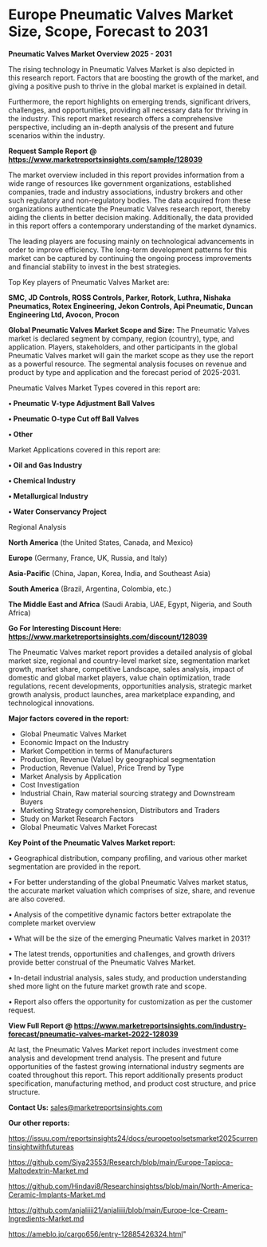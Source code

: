# Europe Pneumatic Valves Market Size, Scope, Forecast to 2031

<Strong> Pneumatic Valves Market Overview 2025 - 2031</strong>

The rising technology in Pneumatic Valves Market is also depicted in this research report. Factors that are boosting the growth of the market, and giving a positive push to thrive in the global market is explained in detail.

Furthermore, the report highlights on emerging trends, significant drivers, challenges, and opportunities, providing all necessary data for thriving in the industry. This report market research offers a comprehensive perspective, including an in-depth analysis of the present and future scenarios within the industry.

<strong>Request Sample Report @ <a href=https://www.marketreportsinsights.com/sample/128039>https://www.marketreportsinsights.com/sample/128039</a></strong>

The market overview included in this report provides information from a wide range of resources like government organizations, established companies, trade and industry associations, industry brokers and other such regulatory and non-regulatory bodies. The data acquired from these organizations authenticate the Pneumatic Valves research report, thereby aiding the clients in better decision making. Additionally, the data provided in this report offers a contemporary understanding of the market dynamics.

The leading players are focusing mainly on technological advancements in order to improve efficiency. The long-term development patterns for this market can be captured by continuing the ongoing process improvements and financial stability to invest in the best strategies.

Top Key players of Pneumatic Valves Market are:

<strong>SMC, JD Controls, ROSS Controls, Parker, Rotork, Luthra, Nishaka Pneumatics, Rotex Engineering, Jekon Controls, Api Pneumatic, Duncan Engineering Ltd, Avocon, Procon</strong>

<strong><b>Global Pneumatic Valves Market Scope and Size:</b></strong>
The Pneumatic Valves market is declared segment by company, region (country), type, and application. Players, stakeholders, and other participants in the global Pneumatic Valves market will gain the market scope as they use the report as a powerful resource. The segmental analysis focuses on revenue and product by type and application and the forecast period of 2025-2031.

Pneumatic Valves Market Types covered in this report are:

<strong>• Pneumatic V-type Adjustment Ball Valves

• Pneumatic O-type Cut off Ball Valves

• Other</strong>

Market Applications covered in this report are:

<strong>• Oil and Gas Industry

• Chemical Industry

• Metallurgical Industry

• Water Conservancy Project</strong> 

Regional Analysis

<strong>North America</strong> (the United States, Canada, and Mexico)

<strong>Europe</strong> (Germany, France, UK, Russia, and Italy)

<strong>Asia-Pacific</strong> (China, Japan, Korea, India, and Southeast Asia)

<strong>South America</strong> (Brazil, Argentina, Colombia, etc.)

<strong>The Middle East and Africa</strong> (Saudi Arabia, UAE, Egypt, Nigeria, and South Africa)

<strong>Go For Interesting Discount Here: <a href=https://www.marketreportsinsights.com/discount/128039>https://www.marketreportsinsights.com/discount/128039</a></strong>

The Pneumatic Valves market report provides a detailed analysis of global market size, regional and country-level market size, segmentation market growth, market share, competitive Landscape, sales analysis, impact of domestic and global market players, value chain optimization, trade regulations, recent developments, opportunities analysis, strategic market growth analysis, product launches, area marketplace expanding, and technological innovations.

<strong><b>Major factors covered in the report:</b></strong>
<ul>
  <li>Global Pneumatic Valves Market </li>
  <li>Economic Impact on the Industry</li>
  <li>Market Competition in terms of Manufacturers</li>
  <li>Production, Revenue (Value) by geographical segmentation</li>
  <li>Production, Revenue (Value), Price Trend by Type</li>
  <li>Market Analysis by Application</li>
  <li>Cost Investigation</li>
  <li>Industrial Chain, Raw material sourcing strategy and Downstream Buyers</li>
  <li>Marketing Strategy comprehension, Distributors and Traders</li>
  <li>Study on Market Research Factors</li>
  <li>Global Pneumatic Valves Market Forecast</li>
</ul>

<strong><b>Key Point of the Pneumatic Valves Market report:</b></strong>

• Geographical distribution, company profiling, and various other market segmentation are provided in the report.

• For better understanding of the global Pneumatic Valves market status, the accurate market valuation which comprises of size, share, and revenue are also covered.

• Analysis of the competitive dynamic factors better extrapolate the complete market overview

• What will be the size of the emerging Pneumatic Valves market in 2031?

• The latest trends, opportunities and challenges, and growth drivers provide better construal of the Pneumatic Valves Market.

• In-detail industrial analysis, sales study, and production understanding shed more light on the future market growth rate and scope.

• Report also offers the opportunity for customization as per the customer request.

<strong><b>View Full Report @ <a href=https://www.marketreportsinsights.com/industry-forecast/pneumatic-valves-market-2022-128039>https://www.marketreportsinsights.com/industry-forecast/pneumatic-valves-market-2022-128039</a></b></strong>


At last, the Pneumatic Valves Market report includes investment come analysis and development trend analysis. The present and future opportunities of the fastest growing international industry segments are coated throughout this report. This report additionally presents product specification, manufacturing method, and product cost structure, and price structure.

<strong>Contact Us:</strong>
sales@marketreportsinsights.com

<strong>Our other reports:</strong>

<a href=https://issuu.com/reportsinsights24/docs/europetoolsetsmarket2025currentinsightwithfutureas>https://issuu.com/reportsinsights24/docs/europetoolsetsmarket2025currentinsightwithfutureas</a>

<a href=https://github.com/Siya23553/Research/blob/main/Europe-Tapioca-Maltodextrin-Market.md>https://github.com/Siya23553/Research/blob/main/Europe-Tapioca-Maltodextrin-Market.md</a>

<a href=https://github.com/Hindavi8/Researchinsightss/blob/main/North-America-Ceramic-Implants-Market.md>https://github.com/Hindavi8/Researchinsightss/blob/main/North-America-Ceramic-Implants-Market.md</a>

<a href=https://github.com/anjaliiii21/anjaliiii/blob/main/Europe-Ice-Cream-Ingredients-Market.md>https://github.com/anjaliiii21/anjaliiii/blob/main/Europe-Ice-Cream-Ingredients-Market.md</a>

<a href=https://ameblo.jp/cargo656/entry-12885426324.html>https://ameblo.jp/cargo656/entry-12885426324.html</a>"
